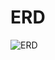 
# ERD

![ERD](https://github.com/kang0906/job/assets/113871598/766b5704-35bb-452b-9d92-6eadc6e5d4fe)
